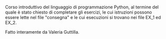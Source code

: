 Corso introduttivo del linguaggio di programmazione Python, al termine del quale è stato chiesto di completare gli esercizi, le cui istruzioni possono essere lette nel file "consegna" e le cui esecuzioni si trovano nei file EX_1 ed EX_2.

Fatto interamente da Valeria Guttilla.
